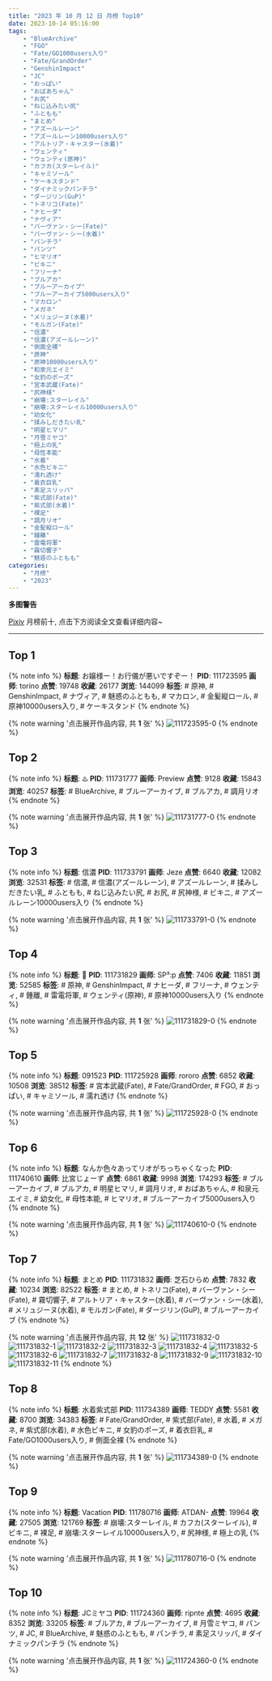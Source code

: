 ```yaml
---
title: "2023 年 10 月 12 日 月榜 Top10"
date: 2023-10-14 05:16:00
tags:
    - "BlueArchive"
    - "FGO"
    - "Fate/GO1000users入り"
    - "Fate/GrandOrder"
    - "GenshinImpact"
    - "JC"
    - "おっぱい"
    - "おばあちゃん"
    - "お尻"
    - "ねじ込みたい尻"
    - "ふともも"
    - "まとめ"
    - "アズールレーン"
    - "アズールレーン10000users入り"
    - "アルトリア・キャスター(水着)"
    - "ウェンティ"
    - "ウェンティ(原神)"
    - "カフカ(スターレイル)"
    - "キャミソール"
    - "ケーキスタンド"
    - "ダイナミックパンチラ"
    - "ダージリン(GuP)"
    - "トネリコ(Fate)"
    - "ナヒーダ"
    - "ナヴィア"
    - "バーヴァン・シー(Fate)"
    - "バーヴァン・シー(水着)"
    - "パンチラ"
    - "パンツ"
    - "ヒマリオ"
    - "ビキニ"
    - "フリーナ"
    - "ブルアカ"
    - "ブルーアーカイブ"
    - "ブルーアーカイブ5000users入り"
    - "マカロン"
    - "メガネ"
    - "メリュジーヌ(水着)"
    - "モルガン(Fate)"
    - "信濃"
    - "信濃(アズールレーン)"
    - "側面全裸"
    - "原神"
    - "原神10000users入り"
    - "和泉元エイミ"
    - "女豹のポーズ"
    - "宮本武蔵(Fate)"
    - "尻神様"
    - "崩壊:スターレイル"
    - "崩壊:スターレイル10000users入り"
    - "幼女化"
    - "揉みしだきたい乳"
    - "明星ヒマリ"
    - "月雪ミヤコ"
    - "極上の乳"
    - "母性本能"
    - "水着"
    - "水色ビキニ"
    - "濡れ透け"
    - "着衣巨乳"
    - "素足スリッパ"
    - "紫式部(Fate)"
    - "紫式部(水着)"
    - "裸足"
    - "調月リオ"
    - "金髪縦ロール"
    - "鍾離"
    - "雷電将軍"
    - "霧切響子"
    - "魅惑のふともも"
categories:
    - "月榜"
    - "2023"
---
```


<i class="fa fa-triangle-exclamation"></i>**多图警告**<i class="fa fa-triangle-exclamation"></i>

[Pixiv](https://www.pixiv.net/) 月榜前十, 点击下方阅读全文查看详细内容~

<!-- more -->

---

## Top 1

{% note info %}
**标题**: お嬢様ー！お行儀が悪いですぞー！
**PID**: 111723595 **画师**: torino
**点赞**: 19748 **收藏**: 26177 **浏览**: 144099
**标签**: # 原神, # GenshinImpact, # ナヴィア, # 魅惑のふともも, # マカロン, # 金髪縦ロール, # 原神10000users入り, # ケーキスタンド
{% endnote %}

{% note warning '点击展开作品内容, 共 **1** 张' %}
![111723595-0](https://i.pixiv.re/img-original/img/2023/09/15/00/00/28/111723595_p0.jpg)
{% endnote %}

## Top 2

{% note info %}
**标题**: ♨️
**PID**: 111731777 **画师**: Preview
**点赞**: 9128 **收藏**: 15843 **浏览**: 40257
**标签**: # BlueArchive, # ブルーアーカイブ, # ブルアカ, # 調月リオ
{% endnote %}

{% note warning '点击展开作品内容, 共 **1** 张' %}
![111731777-0](https://i.pixiv.re/img-original/img/2023/09/15/09/47/24/111731777_p0.png)
{% endnote %}

## Top 3

{% note info %}
**标题**: 信濃
**PID**: 111733791 **画师**: Jeze
**点赞**: 6640 **收藏**: 12082 **浏览**: 32531
**标签**: # 信濃, # 信濃(アズールレーン), # アズールレーン, # 揉みしだきたい乳, # ふともも, # ねじ込みたい尻, # お尻, # 尻神様, # ビキニ, # アズールレーン10000users入り
{% endnote %}

{% note warning '点击展开作品内容, 共 **1** 张' %}
![111733791-0](https://i.pixiv.re/img-original/img/2023/09/15/14/36/22/111733791_p0.png)
{% endnote %}

## Top 4

{% note info %}
**标题**: 📸
**PID**: 111731829 **画师**: SP³:p
**点赞**: 7406 **收藏**: 11851 **浏览**: 52585
**标签**: # 原神, # GenshinImpact, # ナヒーダ, # フリーナ, # ウェンティ, # 鍾離, # 雷電将軍, # ウェンティ(原神), # 原神10000users入り
{% endnote %}

{% note warning '点击展开作品内容, 共 **1** 张' %}
![111731829-0](https://i.pixiv.re/img-original/img/2023/09/15/09/52/11/111731829_p0.png)
{% endnote %}

## Top 5

{% note info %}
**标题**: 091523
**PID**: 111725928 **画师**: rororo
**点赞**: 6852 **收藏**: 10508 **浏览**: 38512
**标签**: # 宮本武蔵(Fate), # Fate/GrandOrder, # FGO, # おっぱい, # キャミソール, # 濡れ透け
{% endnote %}

{% note warning '点击展开作品内容, 共 **1** 张' %}
![111725928-0](https://i.pixiv.re/img-original/img/2023/09/15/01/21/09/111725928_p0.jpg)
{% endnote %}

## Top 6

{% note info %}
**标题**: なんか色々あってリオがちっちゃくなった
**PID**: 111740610 **画师**: 比宮じょーず
**点赞**: 6861 **收藏**: 9998 **浏览**: 174293
**标签**: # ブルーアーカイブ, # ブルアカ, # 明星ヒマリ, # 調月リオ, # おばあちゃん, # 和泉元エイミ, # 幼女化, # 母性本能, # ヒマリオ, # ブルーアーカイブ5000users入り
{% endnote %}

{% note warning '点击展开作品内容, 共 **1** 张' %}
![111740610-0](https://i.pixiv.re/img-original/img/2023/09/15/19/02/31/111740610_p0.png)
{% endnote %}

## Top 7

{% note info %}
**标题**: まとめ
**PID**: 111731832 **画师**: 芝石ひらめ
**点赞**: 7832 **收藏**: 10234 **浏览**: 82522
**标签**: # まとめ, # トネリコ(Fate), # バーヴァン・シー(Fate), # 霧切響子, # アルトリア・キャスター(水着), # バーヴァン・シー(水着), # メリュジーヌ(水着), # モルガン(Fate), # ダージリン(GuP), # ブルーアーカイブ
{% endnote %}

{% note warning '点击展开作品内容, 共 **12** 张' %}
![111731832-0](https://i.pixiv.re/img-original/img/2023/09/15/09/52/26/111731832_p0.jpg)
![111731832-1](https://i.pixiv.re/img-original/img/2023/09/15/09/52/26/111731832_p1.jpg)
![111731832-2](https://i.pixiv.re/img-original/img/2023/09/15/09/52/26/111731832_p2.jpg)
![111731832-3](https://i.pixiv.re/img-original/img/2023/09/15/09/52/26/111731832_p3.jpg)
![111731832-4](https://i.pixiv.re/img-original/img/2023/09/15/09/52/26/111731832_p4.jpg)
![111731832-5](https://i.pixiv.re/img-original/img/2023/09/15/09/52/26/111731832_p5.jpg)
![111731832-6](https://i.pixiv.re/img-original/img/2023/09/15/09/52/26/111731832_p6.jpg)
![111731832-7](https://i.pixiv.re/img-original/img/2023/09/15/09/52/26/111731832_p7.jpg)
![111731832-8](https://i.pixiv.re/img-original/img/2023/09/15/09/52/26/111731832_p8.jpg)
![111731832-9](https://i.pixiv.re/img-original/img/2023/09/15/09/52/26/111731832_p9.jpg)
![111731832-10](https://i.pixiv.re/img-original/img/2023/09/15/09/52/26/111731832_p10.jpg)
![111731832-11](https://i.pixiv.re/img-original/img/2023/09/15/09/52/26/111731832_p11.jpg)
{% endnote %}

## Top 8

{% note info %}
**标题**: 水着紫式部
**PID**: 111734389 **画师**: TEDDY
**点赞**: 5581 **收藏**: 8700 **浏览**: 34383
**标签**: # Fate/GrandOrder, # 紫式部(Fate), # 水着, # メガネ, # 紫式部(水着), # 水色ビキニ, # 女豹のポーズ, # 着衣巨乳, # Fate/GO1000users入り, # 側面全裸
{% endnote %}

{% note warning '点击展开作品内容, 共 **1** 张' %}
![111734389-0](https://i.pixiv.re/img-original/img/2023/09/15/13/00/28/111734389_p0.jpg)
{% endnote %}

## Top 9

{% note info %}
**标题**: Vacation
**PID**: 111780716 **画师**: ATDAN-
**点赞**: 19964 **收藏**: 27505 **浏览**: 121769
**标签**: # 崩壊:スターレイル, # カフカ(スターレイル), # ビキニ, # 裸足, # 崩壊:スターレイル10000users入り, # 尻神様, # 極上の乳
{% endnote %}

{% note warning '点击展开作品内容, 共 **1** 张' %}
![111780716-0](https://i.pixiv.re/img-original/img/2023/09/17/04/13/32/111780716_p0.jpg)
{% endnote %}

## Top 10

{% note info %}
**标题**: JCミヤコ
**PID**: 111724360 **画师**: ripnte
**点赞**: 4695 **收藏**: 8352 **浏览**: 33205
**标签**: # ブルアカ, # ブルーアーカイブ, # 月雪ミヤコ, # パンツ, # JC, # BlueArchive, # 魅惑のふともも, # パンチラ, # 素足スリッパ, # ダイナミックパンチラ
{% endnote %}

{% note warning '点击展开作品内容, 共 **1** 张' %}
![111724360-0](https://i.pixiv.re/img-original/img/2023/09/15/00/16/12/111724360_p0.png)
{% endnote %}
